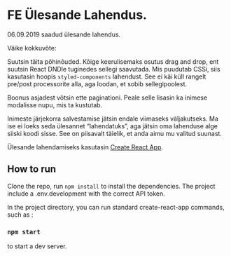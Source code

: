 # FE Ülesande Lahendus.

06.09.2019 saadud ülesande lahendus.

Väike kokkuvõte:

Suutsin täita põhinõuded. Kõige keerulisemaks osutus drag and drop, ent suutsin React DNDle tuginedes sellegi saavutada. Mis puudutab CSSi, siis kasutasin hoopis `styled-components` lahendust. See ei käi küll rangelt pre/post processorite alla, aga loodan, et sobib sellegipoolest.

Boonus asjadest võtsin ette paginationi. Peale selle lisasin ka inimese modalisse nupu, mis ta kustutab.

Inimeste järjekorra salvestamise jätsin endale viimaseks väljakutseks. Ma ise ei loeks seda ülesannet “lahendatuks”, aga jätsin oma lahenduse alge siiski koodi sisse. See on piisavalt täielik, et anda aimu mu valitud suunast.

Ülesande lahendamiseks kasutasin [Create React App](https://github.com/facebook/create-react-app).

## How to run

Clone the repo, run `npm install` to install the dependencies. The project include a .env.development with the correct API token.

In the project directory, you can run standard create-react-app commands, such as :

### `npm start`

to start a dev server.
